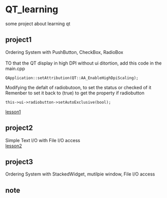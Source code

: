 # QT_learning
some project about learning qt

## project1
Ordering System with PushButton, CheckBox, RadioBox <br>
<br>
TO that the QT display in high DPI without ui ditortion, add this code in the main.cpp
```
QApplication::setAttribution(QT::AA_EnableHighDpiScaling);
```
Modifying the defalt of radiobutoon, to set the status or checked of it <br>
Remenber to set it back to (true) to get the property if radiobutton
```
this->ui->radiobutton->setAutoExclusive(bool);
```
[lesson1](https://www.notion.so/Qt-Lesson-1-HelloWorld-06030c9831854e3489f8d89e70b03615)
## project2
Simple Text I/O with File I/O access <br>
[lesson2](https://www.notion.so/Qt-Lesson-2-File-I-O-f3b006a408b84082add6f63f37366dd3)
## project3
Ordering System with StackedWidget, mutilpie window, File I/O access<br>
## note
